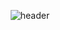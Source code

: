 <div align="center">
  
  ![header](https://capsule-render.vercel.app/api?type=Waving&text=뭐라쓰지&fontColor=d6ace6&fontSize=40&fontAlign=80&color=gradient&descSize=10)
</div>
